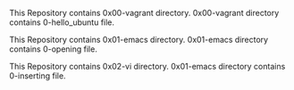 This Repository contains 0x00-vagrant directory.
0x00-vagrant directory contains 0-hello_ubuntu file.

This Repository contains 0x01-emacs directory.
0x01-emacs directory contains 0-opening file.

This Repository contains 0x02-vi directory.
0x01-emacs directory contains 0-inserting file.

